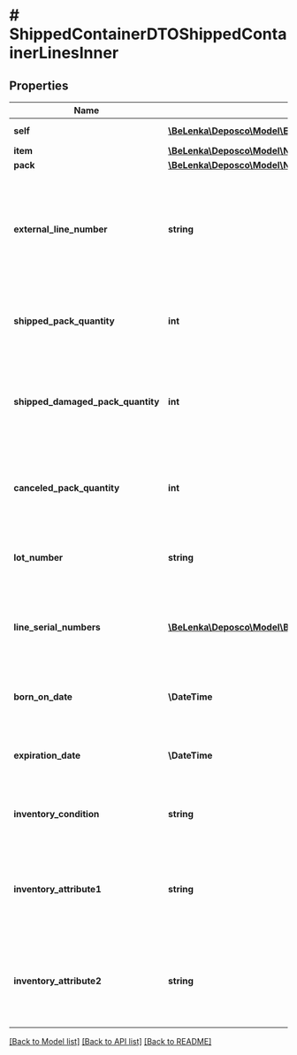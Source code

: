 # # ShippedContainerDTOShippedContainerLinesInner

## Properties

Name | Type | Description | Notes
------------ | ------------- | ------------- | -------------
**self** | [**\BeLenka\Deposco\Model\EntityRef**](EntityRef.md) |  | [optional] [readonly]
**item** | [**\BeLenka\Deposco\Model\NullableEntityRef**](NullableEntityRef.md) |  | [optional]
**pack** | [**\BeLenka\Deposco\Model\NullableEntityRef**](NullableEntityRef.md) |  | [optional]
**external_line_number** | **string** | Reference number for the associated order line in an external system where the order was created. | [optional]
**shipped_pack_quantity** | **int** | Quantity of the item/pack in the shipped container. | [optional]
**shipped_damaged_pack_quantity** | **int** | Quantity of the item/pack in the shipped container that was damaged. | [optional]
**canceled_pack_quantity** | **int** | Quantity of the item/pack on the order line that was canceled. | [optional]
**lot_number** | **string** | Lot number for the items in the shipped container. | [optional]
**line_serial_numbers** | [**\BeLenka\Deposco\Model\BaseShipmentLineDTOLineSerialNumbersInner[]**](BaseShipmentLineDTOLineSerialNumbersInner.md) | Array of serial numbers for the items in the shipped container. | [optional]
**born_on_date** | **\DateTime** | Born on date for the items in the shipped container. | [optional]
**expiration_date** | **\DateTime** | Expiration date for the items in the shipped container. | [optional]
**inventory_condition** | **string** | Condition of the inventory in the shipped container. | [optional]
**inventory_attribute1** | **string** | Additional field for inventory attributes for the stock in the shipped container. | [optional]
**inventory_attribute2** | **string** | Additional field for inventory attributes for the stock in the shipped container. | [optional]

[[Back to Model list]](../../README.md#models) [[Back to API list]](../../README.md#endpoints) [[Back to README]](../../README.md)
